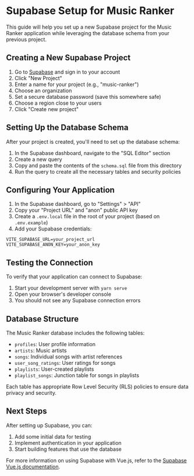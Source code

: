 # Supabase Setup for Music Ranker

This guide will help you set up a new Supabase project for the Music Ranker application while leveraging the database schema from your previous project.

## Creating a New Supabase Project

1. Go to [Supabase](https://supabase.com/) and sign in to your account
2. Click "New Project"
3. Enter a name for your project (e.g., "music-ranker")
4. Choose an organization
5. Set a secure database password (save this somewhere safe)
6. Choose a region close to your users
7. Click "Create new project"

## Setting Up the Database Schema

After your project is created, you'll need to set up the database schema:

1. In the Supabase dashboard, navigate to the "SQL Editor" section
2. Create a new query
3. Copy and paste the contents of the `schema.sql` file from this directory
4. Run the query to create all the necessary tables and security policies

## Configuring Your Application

1. In the Supabase dashboard, go to "Settings" > "API"
2. Copy your "Project URL" and "anon" public API key
3. Create a `.env.local` file in the root of your project (based on `.env.example`)
4. Add your Supabase credentials:

```
VITE_SUPABASE_URL=your_project_url
VITE_SUPABASE_ANON_KEY=your_anon_key
```

## Testing the Connection

To verify that your application can connect to Supabase:

1. Start your development server with `yarn serve`
2. Open your browser's developer console
3. You should not see any Supabase connection errors

## Database Structure

The Music Ranker database includes the following tables:

- `profiles`: User profile information
- `artists`: Music artists
- `songs`: Individual songs with artist references
- `user_song_ratings`: User ratings for songs
- `playlists`: User-created playlists
- `playlist_songs`: Junction table for songs in playlists

Each table has appropriate Row Level Security (RLS) policies to ensure data privacy and security.

## Next Steps

After setting up Supabase, you can:

1. Add some initial data for testing
2. Implement authentication in your application
3. Start building features that use the database

For more information on using Supabase with Vue.js, refer to the [Supabase Vue.js documentation](https://supabase.com/docs/guides/with-vue-3).
